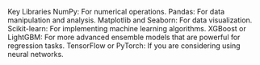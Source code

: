 Key Libraries
NumPy: For numerical operations.
Pandas: For data manipulation and analysis.
Matplotlib and Seaborn: For data visualization.
Scikit-learn: For implementing machine learning algorithms.
XGBoost or LightGBM: For more advanced ensemble models that are powerful for regression tasks.
TensorFlow or PyTorch: If you are considering using neural networks.
